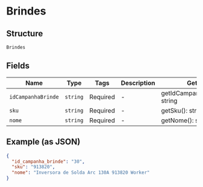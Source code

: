 
# Brindes

## Structure

`Brindes`

## Fields

| Name | Type | Tags | Description | Getter | Setter |
|  --- | --- | --- | --- | --- | --- |
| `idCampanhaBrinde` | `string` | Required | - | getIdCampanhaBrinde(): string | setIdCampanhaBrinde(string idCampanhaBrinde): void |
| `sku` | `string` | Required | - | getSku(): string | setSku(string sku): void |
| `nome` | `string` | Required | - | getNome(): string | setNome(string nome): void |

## Example (as JSON)

```json
{
  "id_campanha_brinde": "30",
  "sku": "913820",
  "nome": "Inversora de Solda Arc 130A 913820 Worker"
}
```


